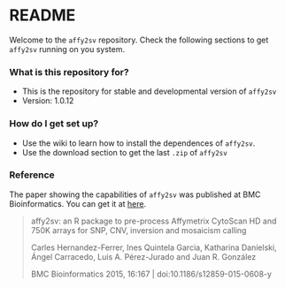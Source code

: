 # README #

Welcome to the `affy2sv` repository. Check the following sections to get `affy2sv` running on you system.

### What is this repository for? ###

* This is the repository for stable and developmental version of `affy2sv`
* Version: 1.0.12

### How do I get set up? ###

* Use the wiki to learn how to install the dependences of `affy2sv`.
* Use the download section to get the last `.zip` of `affy2sv`

### Reference

The paper showing the capabilities of `affy2sv` was published at BMC Bioinformatics. You can get it at [here](http://www.biomedcentral.com/1471-2105/16/167).

> affy2sv: an R package to pre-process Affymetrix CytoScan HD and 750K arrays for SNP, CNV, inversion and mosaicism calling
>
> Carles Hernandez-Ferrer, Ines Quintela Garcia, Katharina Danielski, Ángel Carracedo, Luis A. Pérez-Jurado and Juan R. González
> 
> BMC Bioinformatics 2015, 16:167 | doi:10.1186/s12859-015-0608-y